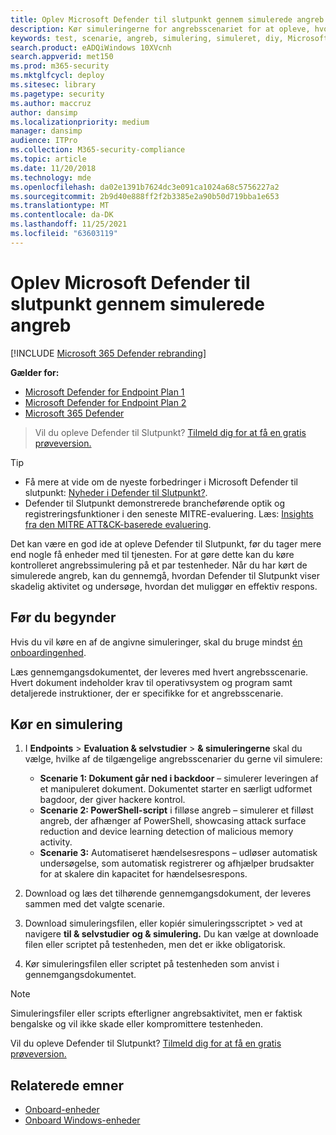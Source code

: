```yaml
---
title: Oplev Microsoft Defender til slutpunkt gennem simulerede angreb
description: Kør simuleringerne for angrebsscenariet for at opleve, hvordan Microsoft Defender til slutpunkt kan registrere, undersøge og reagere på brud.
keywords: test, scenarie, angreb, simulering, simuleret, diy, Microsoft Defender til slutpunkt
search.product: eADQiWindows 10XVcnh
search.appverid: met150
ms.prod: m365-security
ms.mktglfcycl: deploy
ms.sitesec: library
ms.pagetype: security
ms.author: maccruz
author: dansimp
ms.localizationpriority: medium
manager: dansimp
audience: ITPro
ms.collection: M365-security-compliance
ms.topic: article
ms.date: 11/20/2018
ms.technology: mde
ms.openlocfilehash: da02e1391b7624dc3e091ca1024a68c5756227a2
ms.sourcegitcommit: 2b9d40e888ff2f2b3385e2a90b50d719bba1e653
ms.translationtype: MT
ms.contentlocale: da-DK
ms.lasthandoff: 11/25/2021
ms.locfileid: "63603119"
---
```

# <a name="experience-microsoft-defender-for-endpoint-through-simulated-attacks"></a>Oplev Microsoft Defender til slutpunkt gennem simulerede angreb 

[!INCLUDE [Microsoft 365 Defender rebranding](../../includes/microsoft-defender.md)]

**Gælder for:**
- [Microsoft Defender for Endpoint Plan 1](https://go.microsoft.com/fwlink/?linkid=2154037)
- [Microsoft Defender for Endpoint Plan 2](https://go.microsoft.com/fwlink/?linkid=2154037)
- [Microsoft 365 Defender](https://go.microsoft.com/fwlink/?linkid=2118804)


> Vil du opleve Defender til Slutpunkt? [Tilmeld dig for at få en gratis prøveversion.](https://signup.microsoft.com/create-account/signup?products=7f379fee-c4f9-4278-b0a1-e4c8c2fcdf7e&ru=https://aka.ms/MDEp2OpenTrial?ocid=docs-wdatp-attacksimulations-abovefoldlink)

> [!TIP]
>
> - Få mere at vide om de nyeste forbedringer i Microsoft Defender til slutpunkt: [Nyheder i Defender til Slutpunkt?](https://cloudblogs.microsoft.com/microsoftsecure/2018/11/15/whats-new-in-windows-defender-atp/).
> - Defender til Slutpunkt demonstrerede brancheførende optik og registreringsfunktioner i den seneste MITRE-evaluering. Læs: [Insights fra den MITRE ATT&CK-baserede evaluering](https://cloudblogs.microsoft.com/microsoftsecure/2018/12/03/insights-from-the-mitre-attack-based-evaluation-of-windows-defender-atp/).

Det kan være en god ide at opleve Defender til Slutpunkt, før du tager mere end nogle få enheder med til tjenesten. For at gøre dette kan du køre kontrolleret angrebssimulering på et par testenheder. Når du har kørt de simulerede angreb, kan du gennemgå, hvordan Defender til Slutpunkt viser skadelig aktivitet og undersøge, hvordan det muliggør en effektiv respons.

## <a name="before-you-begin"></a>Før du begynder

Hvis du vil køre en af de angivne simuleringer, skal du bruge mindst [én onboardingenhed](onboard-configure.md).

Læs gennemgangsdokumentet, der leveres med hvert angrebsscenarie. Hvert dokument indeholder krav til operativsystem og program samt detaljerede instruktioner, der er specifikke for et angrebsscenarie.

## <a name="run-a-simulation"></a>Kør en simulering

1. I **Endpoints** \> **Evaluation & selvstudier** \> **& simuleringerne** skal du vælge, hvilke af de tilgængelige angrebsscenarier du gerne vil simulere:
   - **Scenarie 1: Dokument går ned i backdoor** – simulerer leveringen af et manipuleret dokument. Dokumentet starter en særligt udformet bagdoor, der giver hackere kontrol.
   - **Scenarie 2: PowerShell-script** i filløse angreb – simulerer et filløst angreb, der afhænger af PowerShell, showcasing attack surface reduction and device learning detection of malicious memory activity.
   - **Scenarie 3:** Automatiseret hændelsesrespons – udløser automatisk undersøgelse, som automatisk registrerer og afhjælper brudsakter for at skalere din kapacitet for hændelsesrespons.

2. Download og læs det tilhørende gennemgangsdokument, der leveres sammen med det valgte scenarie.

3. Download simuleringsfilen, eller kopiér simuleringsscriptet \> ved at navigere **til & selvstudier** **og & simulering.** Du kan vælge at downloade filen eller scriptet på testenheden, men det er ikke obligatorisk.

4. Kør simuleringsfilen eller scriptet på testenheden som anvist i gennemgangsdokumentet.

> [!NOTE]
> Simuleringsfiler eller scripts efterligner angrebsaktivitet, men er faktisk bengalske og vil ikke skade eller kompromittere testenheden.
>
> Vil du opleve Defender til Slutpunkt? [Tilmeld dig for at få en gratis prøveversion.](https://signup.microsoft.com/create-account/signup?products=7f379fee-c4f9-4278-b0a1-e4c8c2fcdf7e&ru=https://aka.ms/MDEp2OpenTrial?ocid=docs-wdatp-attacksimulations-belowfoldlink)

## <a name="related-topics"></a>Relaterede emner

- [Onboard-enheder](onboard-configure.md)
- [Onboard Windows-enheder](configure-endpoints.md)
